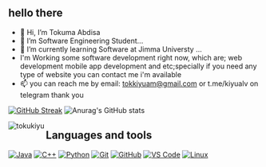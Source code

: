 <h2>hello there</h2>

- 👋 Hi, I’m Tokuma Abdisa
- 👀 I’m Software Engineering Student...
- 🌱 I’m currently learning Software at Jimma Universty ...
- I'm Working some software development right now, which are; web development mobile app development and etc;specially if you need any type of website you can contact me i'm available 
- 📫  you can reach me by email: tokkiyuam@gmail.com or t.me/kiyualv on telegram
thank you

[![GitHub Streak](https://streak-stats.demolab.com?user=tokukiyu&theme=dark&hide_border=true&background=420C0C20)](https://git.io/streak-stats)
![Anurag's GitHub stats](https://github-readme-stats.vercel.app/api?username=tokukiyu&show_icons=true&theme=radical&hide_border=true)
</p>
<img align="left" src="https://camo.githubusercontent.com/f8e6b8cfa7afdd6ab3003508532701603856485219b72a457a89d33fda96cde1/68747470733a2f2f6769746875622d726561646d652d73746174732e76657263656c2e6170702f6170692f746f702d6c616e67733f757365726e616d653d646573736965792673686f775f69636f6e733d74727565266c6f63616c653d656e266c61796f75743d636f6d70616374" alt="tokukiyu" data-canonical-src="https://github-readme-stats.vercel.app/api/top-langs?username=tokukiyu&amp;show_icons=true&amp;locale=en&amp;layout=compact" style="max-width: 100%;">
  
<h2>Languages and tools</h2>
<p dir="auto"><a target="_blank" rel="noopener noreferrer nofollow" href="https://camo.githubusercontent.com/c9c211c6bc9085ec892b41f64ebd1f560821307ed6125e919f14f9e76ba5d74e/687474703a2f2f696d672e736869656c64732e696f2f62616467652f2d4a6176612d3542343633383f7374796c653d666c61742d737175617265266c6f676f3d6a617661266c6f676f436f6c6f723d666666666666"><img src="https://camo.githubusercontent.com/c9c211c6bc9085ec892b41f64ebd1f560821307ed6125e919f14f9e76ba5d74e/687474703a2f2f696d672e736869656c64732e696f2f62616467652f2d4a6176612d3542343633383f7374796c653d666c61742d737175617265266c6f676f3d6a617661266c6f676f436f6c6f723d666666666666" alt="Java" data-canonical-src="http://img.shields.io/badge/-Java-5B4638?style=flat-square&amp;logo=java&amp;logoColor=ffffff" style="max-width: 100%;"></a>
<a target="_blank" rel="noopener noreferrer nofollow" href="https://camo.githubusercontent.com/b8814f21cd70224af3706952ba64c10b64821c976f61ff3adf1ab6d81c0237d8/68747470733a2f2f696d672e736869656c64732e696f2f62616467652f632b2b2d2532333030353939432e7376673f7374796c653d666c61742d737175617265266c6f676f3d63253242253242266c6f676f436f6c6f723d7768697465"><img src="https://camo.githubusercontent.com/b8814f21cd70224af3706952ba64c10b64821c976f61ff3adf1ab6d81c0237d8/68747470733a2f2f696d672e736869656c64732e696f2f62616467652f632b2b2d2532333030353939432e7376673f7374796c653d666c61742d737175617265266c6f676f3d63253242253242266c6f676f436f6c6f723d7768697465" alt="C++" data-canonical-src="https://img.shields.io/badge/c++-%2300599C.svg?style=flat-square&amp;logo=c%2B%2B&amp;logoColor=white" style="max-width: 100%;"></a>
<a target="_blank" rel="noopener noreferrer nofollow" href="https://camo.githubusercontent.com/5e724d4248ce09b0f16320e6e1e7128e7f01b035ea5b860fec92bc8f4b22b57c/68747470733a2f2f696d672e736869656c64732e696f2f62616467652f707974686f6e2d3336373041303f7374796c653d666c61742d737175617265266c6f676f3d707974686f6e266c6f676f436f6c6f723d666664643534"><img src="https://camo.githubusercontent.com/5e724d4248ce09b0f16320e6e1e7128e7f01b035ea5b860fec92bc8f4b22b57c/68747470733a2f2f696d672e736869656c64732e696f2f62616467652f707974686f6e2d3336373041303f7374796c653d666c61742d737175617265266c6f676f3d707974686f6e266c6f676f436f6c6f723d666664643534" alt="Python" data-canonical-src="https://img.shields.io/badge/python-3670A0?style=flat-square&amp;logo=python&amp;logoColor=ffdd54" style="max-width: 100%;"></a>
<a target="_blank" rel="noopener noreferrer nofollow" href="https://camo.githubusercontent.com/c5d0c3ab3bb7d56038dcfa868b056ed7b2bd119579bd4cf4d1123244adc74bca/68747470733a2f2f696d672e736869656c64732e696f2f62616467652f2d4769742d2532334630353033323f7374796c653d666c61742d737175617265266c6f676f3d676974266c6f676f436f6c6f723d253233666666666666"><img src="https://camo.githubusercontent.com/c5d0c3ab3bb7d56038dcfa868b056ed7b2bd119579bd4cf4d1123244adc74bca/68747470733a2f2f696d672e736869656c64732e696f2f62616467652f2d4769742d2532334630353033323f7374796c653d666c61742d737175617265266c6f676f3d676974266c6f676f436f6c6f723d253233666666666666" alt="Git" data-canonical-src="https://img.shields.io/badge/-Git-%23F05032?style=flat-square&amp;logo=git&amp;logoColor=%23ffffff" style="max-width: 100%;"></a>
<a target="_blank" rel="noopener noreferrer nofollow" href="https://camo.githubusercontent.com/85dc47a56a4e73ae7b6e64b3b4416785497e74219ae179ae8faaaca10d5a78d9/68747470733a2f2f696d672e736869656c64732e696f2f62616467652f2d4769744875622d3138313731373f7374796c653d666c61742d737175617265266c6f676f3d676974687562"><img src="https://camo.githubusercontent.com/85dc47a56a4e73ae7b6e64b3b4416785497e74219ae179ae8faaaca10d5a78d9/68747470733a2f2f696d672e736869656c64732e696f2f62616467652f2d4769744875622d3138313731373f7374796c653d666c61742d737175617265266c6f676f3d676974687562" alt="GitHub" data-canonical-src="https://img.shields.io/badge/-GitHub-181717?style=flat-square&amp;logo=github" style="max-width: 100%;"></a>
<a target="_blank" rel="noopener noreferrer nofollow" href="https://camo.githubusercontent.com/fe017e863574a253b32b43c18a9c5700c7b9946fe76585345148c658cb8d090d/687474703a2f2f696d672e736869656c64732e696f2f62616467652f2d5653253230436f64652d3030374143433f7374796c653d666c61742d737175617265266c6f676f3d76697375616c2d73747564696f2d636f6465266c6f676f436f6c6f723d666666666666"><img src="https://camo.githubusercontent.com/fe017e863574a253b32b43c18a9c5700c7b9946fe76585345148c658cb8d090d/687474703a2f2f696d672e736869656c64732e696f2f62616467652f2d5653253230436f64652d3030374143433f7374796c653d666c61742d737175617265266c6f676f3d76697375616c2d73747564696f2d636f6465266c6f676f436f6c6f723d666666666666" alt="VS Code" data-canonical-src="http://img.shields.io/badge/-VS%20Code-007ACC?style=flat-square&amp;logo=visual-studio-code&amp;logoColor=ffffff" style="max-width: 100%;"></a>
<a target="_blank" rel="noopener noreferrer nofollow" href="https://camo.githubusercontent.com/f701e7490eea484196c14bc0fc80e728937b3280d02bf1a74749c6c5c412e9aa/687474703a2f2f696d672e736869656c64732e696f2f62616467652f2d4c696e75782d3542343633383f7374796c653d666c61742d737175617265266c6f676f3d6c696e7578266c6f676f436f6c6f723d253233666666666666"><img src="https://camo.githubusercontent.com/f701e7490eea484196c14bc0fc80e728937b3280d02bf1a74749c6c5c412e9aa/687474703a2f2f696d672e736869656c64732e696f2f62616467652f2d4c696e75782d3542343633383f7374796c653d666c61742d737175617265266c6f676f3d6c696e7578266c6f676f436f6c6f723d253233666666666666" alt="Linux" data-canonical-src="http://img.shields.io/badge/-Linux-5B4638?style=flat-square&amp;logo=linux&amp;logoColor=%23ffffff" style="max-width: 100%;"></a>
</p>
<!---
tokukiyu/tokukiyu is a ✨ special ✨ repository because its `README.md` (this file) appears on your GitHub profile.
You can click the Preview link to take a look at your changes.
--->
